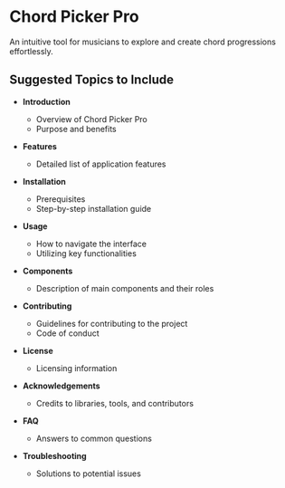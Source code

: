 # Chord Picker Pro

An intuitive tool for musicians to explore and create chord progressions effortlessly.

## Suggested Topics to Include

- **Introduction**
  - Overview of Chord Picker Pro
  - Purpose and benefits

- **Features**
  - Detailed list of application features

- **Installation**
  - Prerequisites
  - Step-by-step installation guide

- **Usage**
  - How to navigate the interface
  - Utilizing key functionalities

- **Components**
  - Description of main components and their roles

- **Contributing**
  - Guidelines for contributing to the project
  - Code of conduct

- **License**
  - Licensing information

- **Acknowledgements**
  - Credits to libraries, tools, and contributors

- **FAQ**
  - Answers to common questions

- **Troubleshooting**
  - Solutions to potential issues
